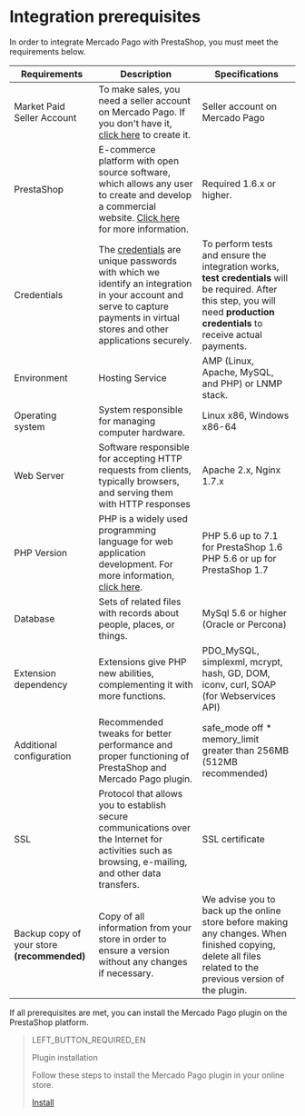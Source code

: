 # Integration prerequisites
 
In order to integrate Mercado Pago with PrestaShop, you must meet the requirements below.
 
| Requirements | Description | Specifications |
|---|---|---|
| Market Paid Seller Account | To make sales, you need a seller account on Mercado Pago. If you don't have it, [click here](https://www.mercadopago[FAKER][URL][DOMAIN]/hub/registration/landing) to create it.| Seller account on Mercado Pago |
| PrestaShop | E-commerce platform with open source software, which allows any user to create and develop a commercial website. [Click here](https://www.prestashop.com/en/) for more information. | Required 1.6.x or higher. |
| Credentials | The [credentials](https://www.mercadopago[FAKER][URL][DOMAIN]/developers/en/guides/resources/credentials) are unique passwords with which we identify an integration in your account and serve to capture payments in virtual stores and other applications securely. | To perform tests and ensure the integration works, **test credentials** will be required. After this step, you will need **production credentials** to receive actual payments. |
| Environment | Hosting Service | AMP (Linux, Apache, MySQL, and PHP) or LNMP stack. |
| Operating system | System responsible for managing computer hardware. | Linux x86, Windows x86-64 |
| Web Server | Software responsible for accepting HTTP requests from clients, typically browsers, and serving them with HTTP responses | Apache 2.x, Nginx 1.7.x |
| PHP Version | PHP is a widely used programming language for web application development. For more information, [click here](https://www.php.net/). | PHP 5.6 up to 7.1 for PrestaShop 1.6 <br> PHP 5.6 or up for PrestaShop 1.7 |
| Database | Sets of related files with records about people, places, or things. | MySql 5.6 or higher (Oracle or Percona) |
| Extension dependency | Extensions give PHP new abilities, complementing it with more functions. | PDO_MySQL, simplexml, mcrypt, hash, GD, DOM, iconv, curl, SOAP (for Webservices API) |
| Additional configuration | Recommended tweaks for better performance and proper functioning of PrestaShop and Mercado Pago plugin. | safe_mode off * memory_limit greater than 256MB (512MB recommended) |
| SSL | Protocol that allows you to establish secure communications over the Internet for activities such as browsing, e-mailing, and other data transfers. | SSL certificate |
| Backup copy of your store **(recommended)** | Copy of all information from your store in order to ensure a version without any changes if necessary. | We advise you to back up the online store before making any changes. When finished copying, delete all files related to the previous version of the plugin. |
 
If all prerequisites are met, you can install the Mercado Pago plugin on the PrestaShop platform.
 
> LEFT_BUTTON_REQUIRED_EN
>
> Plugin installation
>
> Follow these steps to install the Mercado Pago plugin in your online store.
>
> [Install](https://www.mercadopago[FAKER][URL][DOMAIN]/developers/en/guides/plugins/prestashop/installation)